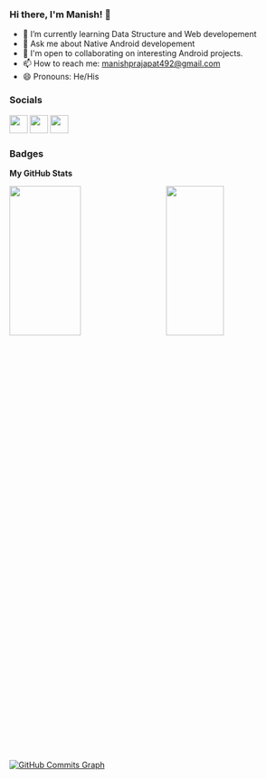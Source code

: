 ### Hi there, I'm Manish! 👋

- 🌱 I’m currently learning Data Structure and Web developement
- 💬 Ask me about Native Android developement
- 🤝  I'm open to collaborating on interesting Android projects.
- 📫 How to reach me: manishprajapat492@gmail.com
- 😄 Pronouns: He/His

### Socials
                  
                  
<p align="left">
                          
<a href="https://www.github.com/manish079" target="_blank" rel="noreferrer"><img src="https://raw.githubusercontent.com/danielcranney/readme-generator/main/public/icons/socials/github.svg" width="32" height="32" /></a>     <a href="https://www.linkedin.com/in/manish079" target="_blank" rel="noreferrer"><img src="https://raw.githubusercontent.com/danielcranney/readme-generator/main/public/icons/socials/linkedin.svg" width="32" height="32" /></a>  <a href="https://www.twitter.com/Mprajapat79" target="_blank" rel="noreferrer"><img src="https://raw.githubusercontent.com/danielcranney/readme-generator/main/public/icons/socials/twitter.svg" width="32" height="32" /></a></p>                        

                      
 ### Badges
 
<b>My GitHub Stats</b>          

<img align="left" width="50%" height="26%" src="https://github-readme-stats.vercel.app/api?username=manish079&show_icons=true&theme=radical"/>
<a href="http://www.github.com/manish079"><img align = "right" width="45%" height="26%" src="https://github-readme-streak-stats.herokuapp.com/?user=manish079&stroke=ffffff&background=1c1917&ring=F62817&fire=FFC719&currStreakNum=ffffff&currStreakLabel=D93A7C&sideNums=ffffff&sideLabels=ffffff&dates=ffffff&hide_border=true" /></a>

<a href="http://www.github.com/manish079"><img src="https://activity-graph.herokuapp.com/graph?username=manish079&bg_color=1c1917&color=ffffff&line=0891b2&point=ffffff&area_color=1c1917&area=true&hide_border=true&custom_title=GitHub%20Commits%20Graph" alt="GitHub Commits Graph" /></a>








